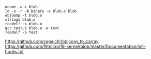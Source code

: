 ```
uname -a > blob
ld -s -r -b binary -o blob.o blob
objdump -t blob.o
strings blob.o
readelf -s blob.o
gcc test.c blob.o -o test
readelf -S test
```

https://github.com/vogelchr/objcopy_to_carray
https://github.com/f9micro/f9-kernel/blob/master/Documentation/init-hooks.txt
